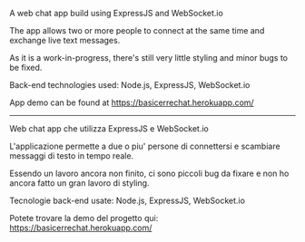 A web chat app build using ExpressJS and WebSocket.io

The app allows two or more people to connect at the same time and exchange live text messages. 

As it is a work-in-progress, there's still very little styling and minor bugs to be fixed.

Back-end technologies used: Node.js, ExpressJS, WebSocket.io

App demo can be found at https://basicerrechat.herokuapp.com/

------------

Web chat app che utilizza ExpressJS e WebSocket.io

L'applicazione permette a due o piu' persone di connettersi e scambiare messaggi di testo in tempo reale.

Essendo un lavoro ancora non finito, ci sono piccoli bug da fixare e non ho ancora fatto un gran lavoro di styling.

Tecnologie back-end usate: Node.js, ExpressJS, WebSocket.io

Potete trovare la demo del progetto qui: https://basicerrechat.herokuapp.com/
